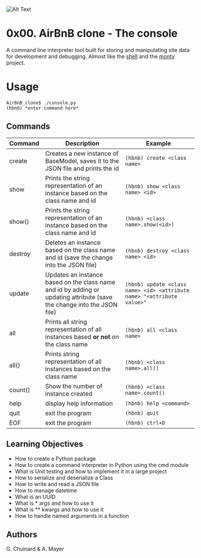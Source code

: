 ![Alt Text](https://camo.githubusercontent.com/59589bd21e8ec09ef94f2d9bb80d36d144bc487fe4737f8b213d005f3273921b/68747470733a2f2f696d6775722e636f6d2f4f696c457358562e706e67)
# 0x00. AirBnB clone - The console
A command line interpreter tool built for storing and manipulating site data for development and debugging.
Almost like the [shell](https://github.com/ThibaudP/simple_shell) and the [monty](https://github.com/Zararthustra/monty) project.

# Usage
```
AirBnB_clone$ ./console.py
(hbnb) *enter command here*
```
## Commands
| Command | Description | Example |
| --- | --- | --- |
| create | Creates a new instance of BaseModel, saves it to the JSON file and prints the id | ```(hbnb) create <class name>``` |
| show | Prints the string representation of an instance based on the class name and id | ```(hbnb) show <class name> <id>``` |
| show(<id>) | Prints the string representation of an instance based on the class name and id | ```(hbnb) <class name>.show(<id>)``` |
| destroy | Deletes an instance based on the class name and id (save the change into the JSON file) | ```(hbnb) destroy <class name> <id>``` |
| update | Updates an instance based on the class name and id by adding or updating attribute (save the change into the JSON file) | ```(hbnb) update <class name> <id> <attribute name> "<attribute value>"``` |
| all | Prints all string representation of all instances based **or not** on the class name | ```(hbnb) all <class name>``` |
| all() | Prints string representation of all instances based on the class name | ```(hbnb) <class name>.all()``` |
| count() | Show the number of instance created | ```(hbnb) <class name>.count()``` |
| help | display help information | ```(hbnb) help <command>``` |
| quit | exit the program | ```(hbnb) quit``` |
| EOF | exit the program | ```(hbnb) ctrl+D``` |

## Learning Objectives
- How to create a Python package
- How to create a command interpreter in Python using the cmd module
- What is Unit testing and how to implement it in a large project
- How to serialize and deserialize a Class
- How to write and read a JSON file
- How to manage datetime
- What is an UUID
- What is * args and how to use it
- What is ** kwargs and how to use it
- How to handle named arguments in a function

## Authors
G. Chuinard & A. Mayer
